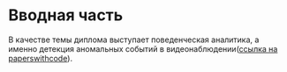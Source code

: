# Вводная часть
В качестве темы диплома выступает поведенческая аналитика, а именно детекция аномальных событий в видеонаблюдении([ссылка на paperswithcode](https://paperswithcode.com/paper/real-world-anomaly-detection-in-surveillance)).
